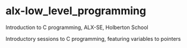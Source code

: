 # alx-low_level_programming
Introduction to C programming, ALX-SE, Holberton School

Introductory sessions to C programming, featuring variables to pointers
